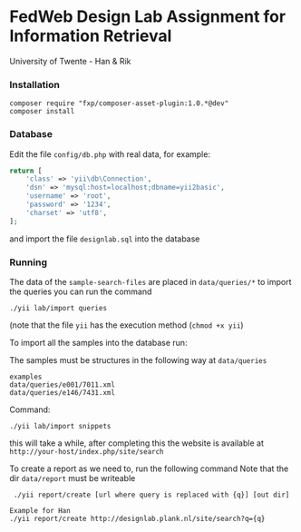 FedWeb Design Lab Assignment for Information Retrieval
================================
University of Twente - Han & Rik

### Installation

~~~
composer require "fxp/composer-asset-plugin:1.0.*@dev"
composer install
~~~

### Database

Edit the file `config/db.php` with real data, for example:

```php
return [
    'class' => 'yii\db\Connection',
    'dsn' => 'mysql:host=localhost;dbname=yii2basic',
    'username' => 'root',
    'password' => '1234',
    'charset' => 'utf8',
];
```

and import the file `designlab.sql` into the database

### Running
The data of the `sample-search-files` are placed in `data/queries/*` to import the queries you can run the command 
```
./yii lab/import queries
```

(note that the file `yii` has the execution method (`chmod +x yii`)

To import all the samples into the database run:

The samples must be structures in the following way at `data/queries`
```
examples
data/queries/e001/7011.xml
data/queries/e146/7431.xml
```
Command:
```
./yii lab/import snippets 
```
this will take a while, after completing this the website is available at `http://your-host/index.php/site/search`

To create a report as we need to, run the following command
Note that the dir `data/report` must be writeable
```
 ./yii report/create [url where query is replaced with {q}] [out dir]

Example for Han
./yii report/create http://designlab.plank.nl/site/search?q={q}
```